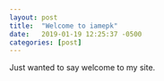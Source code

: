```yaml
---
layout: post
title:  "Welcome to iamepk"
date:   2019-01-19 12:25:37 -0500
categories: [post]
---
```


Just wanted to say welcome to my site.